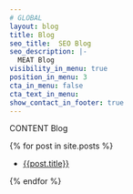 ```yaml
---
# GLOBAL 
layout: blog
title: Blog
seo_title:  SEO Blog
seo_description: |-
  MEAT Blog
visibility_in_menu: true
position_in_menu: 3
cta_in_menu: false
cta_text_in_menu:
show_contact_in_footer: true
---
```

CONTENT Blog

  {% for post in site.posts %}
  <ul>
    <li><a href="{{post.url}}">{{post.title}}</a></li>          
  </ul>        
  {% endfor %}
